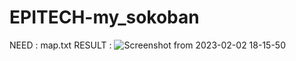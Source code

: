 # EPITECH-my_sokoban
NEED : map.txt
RESULT : ![Screenshot from 2023-02-02 18-15-50](https://user-images.githubusercontent.com/114921279/216395779-563844cd-4bea-4ed3-b683-f627f083557b.png)
